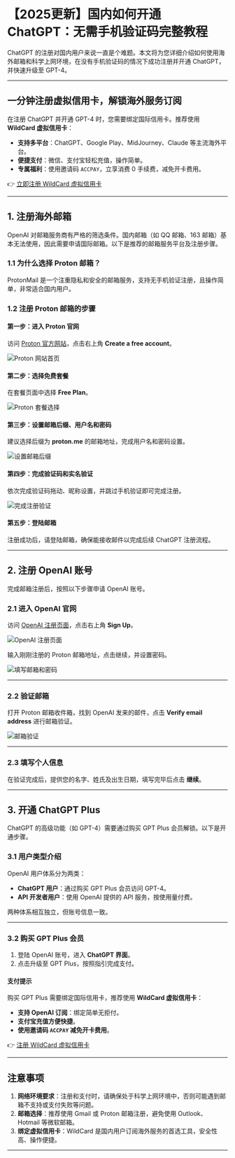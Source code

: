 # 【2025更新】国内如何开通 ChatGPT：无需手机验证码完整教程

ChatGPT 的注册对国内用户来说一直是个难题。本文将为您详细介绍如何使用海外邮箱和科学上网环境，在没有手机验证码的情况下成功注册并开通 ChatGPT，并快速升级至 GPT-4。

---

## 一分钟注册虚拟信用卡，解锁海外服务订阅

在注册 ChatGPT 并开通 GPT-4 时，您需要绑定国际信用卡。推荐使用 **WildCard 虚拟信用卡**：
- **支持多平台**：ChatGPT、Google Play、MidJourney、Claude 等主流海外平台。
- **便捷支付**：微信、支付宝轻松充值，操作简单。
- **专属福利**：使用邀请码 `ACCPAY`，立享消费 0 手续费，减免开卡费用。

👉 [立即注册 WildCard 虚拟信用卡](https://bit.ly/bewildcard)

---

## 1. 注册海外邮箱

OpenAI 对邮箱服务商有严格的筛选条件。国内邮箱（如 QQ 邮箱、163 邮箱）基本无法使用，因此需要申请国际邮箱。以下是推荐的邮箱服务平台及注册步骤。

### 1.1 为什么选择 Proton 邮箱？

ProtonMail 是一个注重隐私和安全的邮箱服务，支持无手机验证注册，且操作简单，非常适合国内用户。

### 1.2 注册 Proton 邮箱的步骤

#### 第一步：进入 Proton 官网
访问 [Proton 官方网站](https://proton.me)，点击右上角 **Create a free account**。

![Proton 网站首页](https://s11.ax1x.com/2024/02/11/pF3brLD.jpg)

#### 第二步：选择免费套餐
在套餐页面中选择 **Free Plan**。

![Proton 套餐选择](https://s11.ax1x.com/2024/02/11/pF3bIOS.jpg)

#### 第三步：设置邮箱后缀、用户名和密码
建议选择后缀为 **proton.me** 的邮箱地址，完成用户名和密码设置。

![设置邮箱后缀](https://s11.ax1x.com/2024/02/11/pF3bqFs.jpg)

#### 第四步：完成验证码和实名验证
依次完成验证码拖动、昵称设置，并跳过手机验证即可完成注册。

![完成注册验证](https://s11.ax1x.com/2024/02/11/pF3bOWq.jpg)

#### 第五步：登陆邮箱
注册成功后，请登陆邮箱，确保能接收邮件以完成后续 ChatGPT 注册流程。

---

## 2. 注册 OpenAI 账号

完成邮箱注册后，按照以下步骤申请 OpenAI 账号。

### 2.1 进入 OpenAI 官网
访问 [OpenAI 注册页面](https://chat.openai.com)，点击右上角 **Sign Up**。

![OpenAI 注册页面](https://s11.ax1x.com/2024/02/11/pF3bxyT.jpg)

输入刚刚注册的 Proton 邮箱地址，点击继续，并设置密码。

![填写邮箱和密码](https://s11.ax1x.com/2024/02/11/pF3bzOU.png)

---

### 2.2 验证邮箱
打开 Proton 邮箱收件箱，找到 OpenAI 发来的邮件，点击 **Verify email address** 进行邮箱验证。

![邮箱验证](https://s11.ax1x.com/2024/02/11/pF3qkf1.png)

---

### 2.3 填写个人信息
在验证完成后，提供您的名字、姓氏及出生日期，填写完毕后点击 **继续**。

---

## 3. 开通 ChatGPT Plus

ChatGPT 的高级功能（如 GPT-4）需要通过购买 GPT Plus 会员解锁。以下是开通步骤。

### 3.1 用户类型介绍
OpenAI 用户体系分为两类：
- **ChatGPT 用户**：通过购买 GPT Plus 会员访问 GPT-4。
- **API 开发者用户**：使用 OpenAI 提供的 API 服务，按使用量付费。

两种体系相互独立，但账号信息一致。

---

### 3.2 购买 GPT Plus 会员
1. 登陆 OpenAI 账号，进入 **ChatGPT 界面**。
2. 点击升级至 GPT Plus，按照指引完成支付。

#### 支付提示
购买 GPT Plus 需要绑定国际信用卡，推荐使用 **WildCard 虚拟信用卡**：
- **支持 OpenAI 订阅**：绑定简单无拒付。
- **支付宝充值方便快捷**。
- **使用邀请码 `ACCPAY` 减免开卡费用**。

👉 [注册 WildCard 虚拟信用卡](https://bit.ly/bewildcard)

---

## 注意事项

1. **网络环境要求**：注册和支付时，请确保处于科学上网环境中，否则可能遇到邮箱不支持或支付失败等问题。
2. **邮箱选择**：推荐使用 Gmail 或 Proton 邮箱注册，避免使用 Outlook、Hotmail 等微软邮箱。
3. **绑定虚拟信用卡**：WildCard 是国内用户订阅海外服务的首选工具，安全性高、操作便捷。

---





